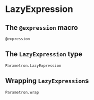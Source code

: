 # LazyExpression

## The `@expression` macro

```@docs
@expression
```

## The `LazyExpression` type

```@docs
Parametron.LazyExpression
```

## Wrapping `LazyExpression`s

```@docs
Parametron.wrap
```
